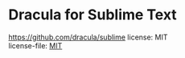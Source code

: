# Dracula for Sublime Text

<https://github.com/dracula/sublime>
license: MIT  
license-file: [MIT](LICENSE)
